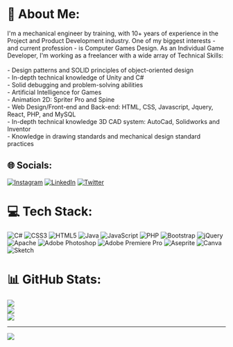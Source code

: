 # 💫 About Me:
I'm a mechanical engineer by training, with 10+ years of experience in the Project and Product Development industry. One of my biggest interests - and current profession - is Computer Games Design. As an Individual Game Developer, I'm working as a freelancer with a wide array of Technical Skills: <br><br>- Design patterns and SOLID principles  of object-oriented design<br>- In-depth technical knowledge of Unity and C#<br>- Solid debugging and problem-solving abilities<br>- Artificial Intelligence for Games <br>- Animation 2D: Spriter Pro and Spine<br>- Web Design/Front-end and Back-end: HTML, CSS, Javascript, Jquery, React, PHP, and MySQL<br>- In-depth technical knowledge 3D CAD system: AutoCad, Solidworks and Inventor<br>- Knowledge in drawing standards and mechanical design standard practices


## 🌐 Socials:
[![Instagram](https://img.shields.io/badge/Instagram-%23E4405F.svg?logo=Instagram&logoColor=white)](https://instagram.com/https://www.instagram.com/sergio.dosreisjr/) [![LinkedIn](https://img.shields.io/badge/LinkedIn-%230077B5.svg?logo=linkedin&logoColor=white)](https://linkedin.com/in/https://www.linkedin.com/in/s%C3%A9rgio-dos-reis-80a03432/) [![Twitter](https://img.shields.io/badge/Twitter-%231DA1F2.svg?logo=Twitter&logoColor=white)](https://twitter.com/https://twitter.com/Srgio66939070) 

# 💻 Tech Stack:
![C#](https://img.shields.io/badge/c%23-%23239120.svg?style=for-the-badge&logo=c-sharp&logoColor=white) ![CSS3](https://img.shields.io/badge/css3-%231572B6.svg?style=for-the-badge&logo=css3&logoColor=white) ![HTML5](https://img.shields.io/badge/html5-%23E34F26.svg?style=for-the-badge&logo=html5&logoColor=white) ![Java](https://img.shields.io/badge/java-%23ED8B00.svg?style=for-the-badge&logo=java&logoColor=white) ![JavaScript](https://img.shields.io/badge/javascript-%23323330.svg?style=for-the-badge&logo=javascript&logoColor=%23F7DF1E) ![PHP](https://img.shields.io/badge/php-%23777BB4.svg?style=for-the-badge&logo=php&logoColor=white) ![Bootstrap](https://img.shields.io/badge/bootstrap-%23563D7C.svg?style=for-the-badge&logo=bootstrap&logoColor=white) ![jQuery](https://img.shields.io/badge/jquery-%230769AD.svg?style=for-the-badge&logo=jquery&logoColor=white) ![Apache](https://img.shields.io/badge/apache-%23D42029.svg?style=for-the-badge&logo=apache&logoColor=white) ![Adobe Photoshop](https://img.shields.io/badge/adobephotoshop-%2331A8FF.svg?style=for-the-badge&logo=adobephotoshop&logoColor=white) ![Adobe Premiere Pro](https://img.shields.io/badge/Adobe%20Premiere%20Pro-9999FF.svg?style=for-the-badge&logo=Adobe%20Premiere%20Pro&logoColor=white) ![Aseprite](https://img.shields.io/badge/Aseprite-FFFFFF?style=for-the-badge&logo=Aseprite&logoColor=#7D929E) ![Canva](https://img.shields.io/badge/Canva-%2300C4CC.svg?style=for-the-badge&logo=Canva&logoColor=white) ![Sketch](https://img.shields.io/badge/Sketch-FFB387?style=for-the-badge&logo=sketch&logoColor=black)
# 📊 GitHub Stats:
![](https://github-readme-stats.vercel.app/api?username=sergiodosreis&theme=dark&hide_border=false&include_all_commits=false&count_private=false)<br/>
![](https://github-readme-streak-stats.herokuapp.com/?user=sergiodosreis&theme=dark&hide_border=false)<br/>
![](https://github-readme-stats.vercel.app/api/top-langs/?username=sergiodosreis&theme=dark&hide_border=false&include_all_commits=false&count_private=false&layout=compact)

---
[![](https://visitcount.itsvg.in/api?id=sergiodosreis&icon=0&color=0)](https://visitcount.itsvg.in)

